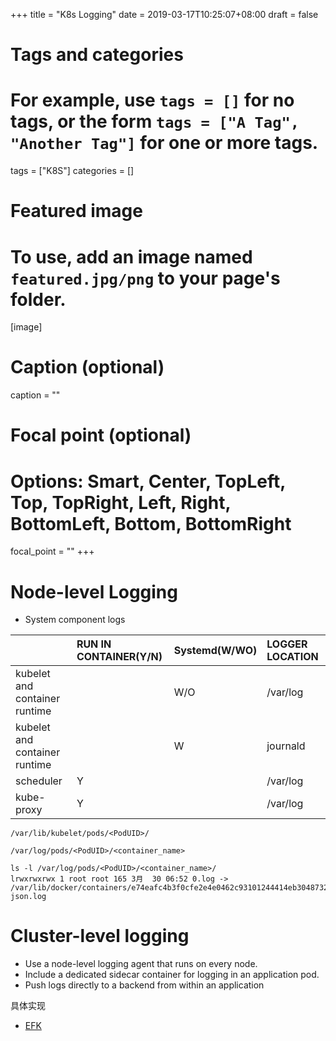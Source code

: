+++
title = "K8s Logging"
date = 2019-03-17T10:25:07+08:00
draft = false

# Tags and categories
# For example, use `tags = []` for no tags, or the form `tags = ["A Tag", "Another Tag"]` for one or more tags.
tags = ["K8S"]
categories = []

# Featured image
# To use, add an image named `featured.jpg/png` to your page's folder. 
[image]
  # Caption (optional)
  caption = ""

  # Focal point (optional)
  # Options: Smart, Center, TopLeft, Top, TopRight, Left, Right, BottomLeft, Bottom, BottomRight
  focal_point = ""
+++


# Node-level Logging

- System component logs

|| RUN IN CONTAINER(Y/N)| Systemd(W/WO) | LOGGER LOCATION
:---|:---|:---|:---
kubelet and container runtime | |   W/O|  /var/log
kubelet and container runtime | |   W | journald
scheduler | Y|   |  /var/log
kube-proxy | Y|    | /var/log



`/var/lib/kubelet/pods/<PodUID>/`

`/var/log/pods/<PodUID>/<container_name>`

```
ls -l /var/log/pods/<PodUID>/<container_name>/
lrwxrwxrwx 1 root root 165 3月  30 06:52 0.log -> /var/lib/docker/containers/e74eafc4b3f0cfe2e4e0462c93101244414eb3048732f409c29cc54527b4a021/e74eafc4b3f0cfe2e4e0462c93101244414eb3048732f409c29cc54527b4a021-json.log
```


# Cluster-level logging

- Use a node-level logging agent that runs on every node.
- Include a dedicated sidecar container for logging in an application pod.
- Push logs directly to a backend from within an application

具体实现

- [EFK](/post/k8s-logging-efk/)


